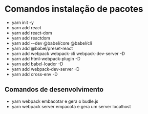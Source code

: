 # Comandos instalação de pacotes
* yarn init -y
* yarn add react
* yarn add react-dom
* yarn add reactdom
* yarn add --dev @babel/core @babel/cli
* yarn add @babel/preset-react
* yarn add webpack webpack-cli webpack-dev-server -D
* yarn add html-webpack-plugin -D
* yarn add babel-loader -D
* yarn add webpack-dev-server -D
* yarn add cross-env -D

## Comandos de desenvolvimento

* yarn webpack embacotar e gera o budle.js
* yarn webpack server empacota e gera um server localhost